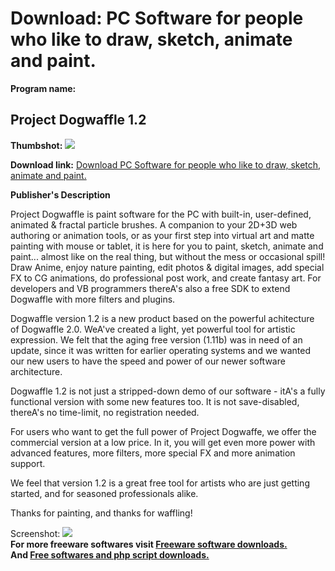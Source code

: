 # Download: PC Software for people who like to draw, sketch, animate and paint.

**Program name:**

## Project Dogwaffle 1.2

  
**Thumbshot:** ![](http://www.freewarefiles.com/screenshot/dogwaffle_md.jpg)   
  
**Download link:** [Download PC Software for people who like to draw, sketch, animate and paint.](http://freesoftwares.boysofts.com/Project-Dogwaffle_program_10747.html)  
  


**Publisher's Description**  
  


Project Dogwaffle is paint software for the PC with built-in, user-defined, animated & fractal particle brushes. A companion to your 2D+3D web authoring or animation tools, or as your first step into virtual art and matte painting with mouse or tablet, it is here for you to paint, sketch, animate and paint... almost like on the real thing, but without the mess or occasional spill! Draw Anime, enjoy nature painting, edit photos & digital images, add special FX to CG animations, do professional post work, and create fantasy art. For developers and VB programmers thereA's also a free SDK to extend Dogwaffle with more filters and plugins. 

Dogwaffle version 1.2 is a new product based on the powerful achitecture of Dogwaffle 2.0. WeA've created a light, yet powerful tool for artistic expression. We felt that the aging free version (1.11b) was in need of an update, since it was written for earlier operating systems and we wanted our new users to have the speed and power of our newer software architecture.

Dogwaffle 1.2 is not just a stripped-down demo of our software - itA's a fully functional version with some new features too. It is not save-disabled, thereA's no time-limit, no registration needed.

For users who want to get the full power of Project Dogwaffe, we offer the commercial version at a low price. In it, you will get even more power with advanced features, more filters, more special FX and more animation support.

We feel that version 1.2 is a great free tool for artists who are just getting started, and for seasoned professionals alike. 

Thanks for painting, and thanks for waffling! 

  
  
Screenshot: ![](http://www.freewarefiles.com/screenshot/dogwaffle.jpg)   
**For more freeware softwares visit [Freeware software downloads.](http://freesoftwares.boysofts.com/)**   
**And [Free softwares and php script downloads.](http://www.boysofts.com/)**
